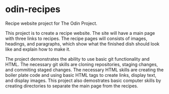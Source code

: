 # odin-recipes
Recipe website project for The Odin Project.

This project is to create a recipe website. The site will have a main page with three links to recipes. The recipe pages will consists of images, headings, and paragraphs, which show what the finished dish should look like and explain how to make it.

The project demonstrates the ability to use basic git functionality and HTML. The necessary git skills are cloning repositories, staging changes, and commiting staged changes. The necessary HTML skills are creating the boiler plate code and using basic HTML tags to create links, display text, and display images. This project also demostrates basic computer skills by creating directories to separate the main page from the recipes.
